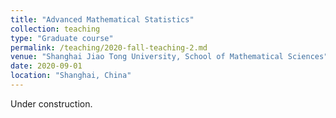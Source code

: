 ```yaml
---
title: "Advanced Mathematical Statistics"
collection: teaching
type: "Graduate course"
permalink: /teaching/2020-fall-teaching-2.md
venue: "Shanghai Jiao Tong University, School of Mathematical Sciences"
date: 2020-09-01
location: "Shanghai, China"
---
```


Under construction.
